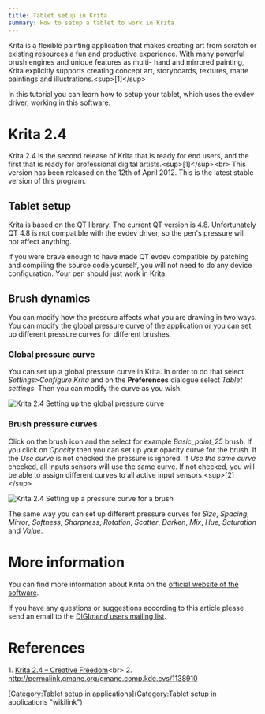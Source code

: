 ```yaml
---
title: Tablet setup in Krita
summary: How to setup a tablet to work in Krita
---
```

Krita is a flexible painting application that makes creating art from
scratch or existing resources a fun and productive experience. With many
powerful brush engines and unique features as multi- hand and mirrored
painting, Krita explicitly supports creating concept art, storyboards,
textures, matte paintings and illustrations.\<sup\>[1]\</sup\>

In this tutorial you can learn how to setup your tablet, which uses the
evdev driver, working in this software.

Krita 2.4
=========

Krita 2.4 is the second release of Krita that is ready for end users,
and the first that is ready for professional digital
artists.\<sup\>[1]\</sup\>\<br\> This version has been released on the
12th of April 2012. This is the latest stable version of this program.

Tablet setup
------------

Krita is based on the QT library. The current QT version is 4.8.
Unfortunately QT 4.8 is not compatible with the evdev driver, so the
pen's pressure will not affect anything.

If you were brave enough to have made QT evdev compatible by patching
and compiling the source code yourself, you will not need to do any
device configuration. Your pen should just work in Krita.

Brush dynamics
--------------

You can modify how the pressure affects what you are drawing in two
ways. You can modify the global pressure curve of the application or you
can set up different pressure curves for different brushes.

### Global pressure curve

You can set up a global pressure curve in Krita. In order to do that
select *Settings\>Configure Krita* and on the **Preferences** dialogue
select *Tablet settings*. Then you can modify the curve as you wish.

![Krita 2.4 Setting up the global pressure
curve](krita24globalpressure.png "Krita 2.4 Setting up the global pressure curve")

### Brush pressure curves

Click on the brush icon and the select for example *Basic\_paint\_25*
brush. If you click on *Opacity* then you can set up your opacity curve
for the brush. If the *Use curve* is not checked the pressure is
ignored. If *Use the same curve* checked, all inputs sensors will use
the same curve. If not checked, you will be able to assign different
curves to all active input sensors.\<sup\>[2]\</sup\>

![Krita 2.4 Setting up a pressure curve for a
brush](krita24pressureopacity.png "Krita 2.4 Setting up a pressure curve for a brush")

The same way you can set up different pressure curves for *Size*,
*Spacing*, *Mirror*, *Softness*, *Sharpness*, *Rotation*, *Scatter*,
*Darken*, *Mix*, *Hue*, *Saturation* and *Value*.

More information
================

You can find more information about Krita on the [official website of
the software](http://krita.org/).

If you have any questions or suggestions according to this article
please send an email to the [DIGI*mend* users mailing
list](mailto:digimend-users@lists.sourceforge.net).

References
==========

1\. [Krita 2.4 – Creative
Freedom](http://www.krita.org/about-krita-2-4.pdf)\<br\> 2.
<http://permalink.gmane.org/gmane.comp.kde.cvs/1138910>

[Category:Tablet setup in
applications](Category:Tablet setup in applications "wikilink")

